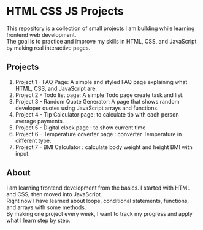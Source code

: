 # HTML CSS JS Projects

This repository is a collection of small projects I am building while learning frontend web development.  
The goal is to practice and improve my skills in HTML, CSS, and JavaScript by making real interactive pages.  

## Projects
1. Project 1 - FAQ Page: A simple and styled FAQ page explaining what HTML, CSS, and JavaScript are.  
2. Project 2 - Todo list page: A simple Todo page create task and list.  
3. Project 3 - Random Quote Generator: A page that shows random developer quotes using JavaScript arrays and functions.  
4. Project 4 - Tip Calculator page: to calculate tip with each person average payments.
5. Project 5 - Digital clock page : to show current time 
6. Project 6 - Temperature coverter page : converter Temperature in different type.
6. Project 7 - BMI Calculator : calculate body weight and height BMI with input.

## About
I am learning frontend development from the basics. I started with HTML and CSS, then moved into JavaScript.  
Right now I have learned about loops, conditional statements, functions, and arrays with some methods.  
By making one project every week, I want to track my progress and apply what I learn step by step.
